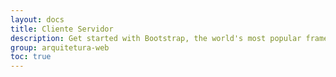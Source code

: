 ```yaml
---
layout: docs
title: Cliente Servidor
description: Get started with Bootstrap, the world's most popular framework for building responsive, mobile-first sites, with BootstrapCDN and a template starter page.
group: arquitetura-web
toc: true
---
```


